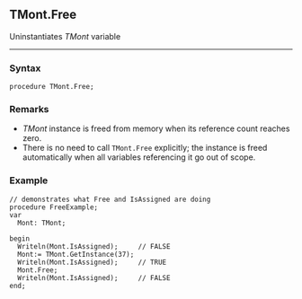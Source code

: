 ## TMont.Free

Uninstantiates *TMont* variable

---

### Syntax
```delphi
procedure TMont.Free;
```

### Remarks

*   *TMont* instance is freed from memory when its reference count reaches zero.
*   There is no need to call `TMont.Free` explicitly; the instance is freed automatically when all variables referencing it go out of scope.

### Example
```delphi
// demonstrates what Free and IsAssigned are doing
procedure FreeExample;
var
  Mont: TMont;

begin
  Writeln(Mont.IsAssigned);     // FALSE
  Mont:= TMont.GetInstance(37);
  Writeln(Mont.IsAssigned);     // TRUE
  Mont.Free;
  Writeln(Mont.IsAssigned);     // FALSE
end;
```
